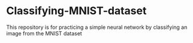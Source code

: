 # Classifying-MNIST-dataset
This repository is for practicing a simple neural network by classifying an image from the MNIST dataset

